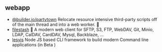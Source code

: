 ## webapp

- [@builder.io/partytown](https://github.com/BuilderIO/partytown) Relocate resource intensive third-party scripts off of the main thread and into a web worker. 🎉
- [filestash](https://github.com/mickael-kerjean/filestash) 🦄 A modern web client for SFTP, S3, FTP, WebDAV, Git, Minio, LDAP, CalDAV, CardDAV, Mysql, Backblaze, ...
- [lesyjs](https://github.com/lokesh-coder/lesyjs) Node JS based CLI framework to build modern Command line applications (in Beta )